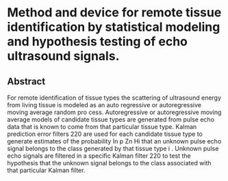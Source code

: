 # Method and device for remote tissue identification by statistical modeling and hypothesis testing of echo ultrasound signals.

## Abstract
For remote identification of tissue types the scattering of ultrasound energy from living tissue is modeled as an auto regressive or autoregressive moving average random pro cess. Autoregressive or autoregressive moving average models of candidate tissue types are generated from pulse echo data that is known to come from that particular tissue type. Kalman prediction error filters 220 are used for each candidate tissue type to generate estimates of the probability In p Zn Hi that an unknown pulse echo signal belongs to the class generated by that tissue type i . Unknown pulse echo signals are filtered in a specific Kalman filter 220 to test the hypothesis that the unknown signal belongs to the class associated with that particular Kalman filter.